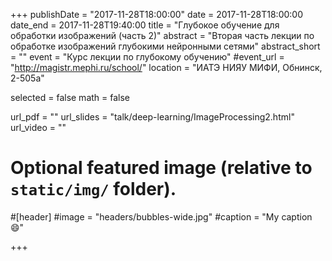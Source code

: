 +++
publishDate = "2017-11-28T18:00:00"
date = 2017-11-28T18:00:00
date_end = 2017-11-28T19:40:00
title = "Глубокое обучение для обработки изображений (часть 2)"
abstract = "Вторая часть лекции по обработке изображений глубокими нейронными сетями"
abstract_short = ""
event = "Курс лекции по глубокому обучению"
#event_url = "http://magistr.mephi.ru/school/"
location = "ИАТЭ НИЯУ МИФИ, Обнинск, 2-505а"

selected = false
math = false

url_pdf = ""
url_slides = "talk/deep-learning/ImageProcessing2.html"
url_video = ""

# Optional featured image (relative to `static/img/` folder).
#[header]
#image = "headers/bubbles-wide.jpg"
#caption = "My caption :smile:"

+++


